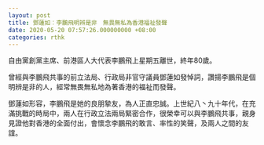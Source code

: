 ```yaml
---
layout: post
title: 鄧蓮如︰李鵬飛明辨是非　無畏無私為香港福祉發聲
date: 2020-05-20 07:57:26.000000000 +08:00
categories: rthk
---
```


自由黨創黨主席、前港區人大代表李鵬飛上星期五離世，終年80歲。

曾經與李鵬飛共事的前立法局、行政局非官守議員鄧蓮如發悼詞，讚揚李鵬飛是個明辨是非的人，經常無畏無私地為著香港的福祉而發聲。

鄧蓮如形容，李鵬飛是她的良朋摯友，為人正直忠誠。上世紀八丶九十年代，在充滿挑戰的時局中，兩人在行政立法兩局緊密合作，很榮幸可以與李鵬飛共事，親身見證他對香港的全面付出，會懷念李鵬飛的敢言、率性的笑聲，及兩人之間的友誼。
